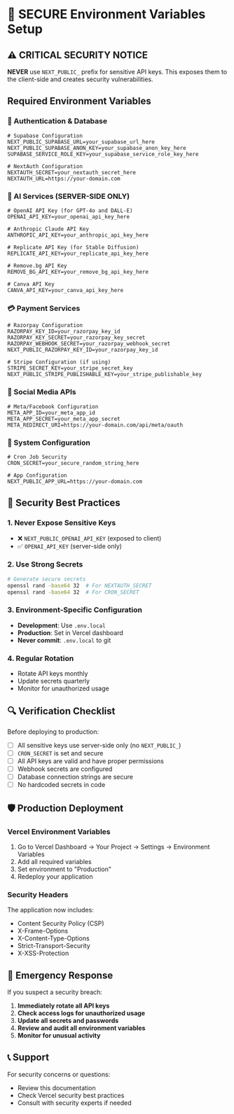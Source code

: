 # 🔐 SECURE Environment Variables Setup

## ⚠️ CRITICAL SECURITY NOTICE

**NEVER** use `NEXT_PUBLIC_` prefix for sensitive API keys. This exposes them to the client-side and creates security vulnerabilities.

## Required Environment Variables

### 🔑 Authentication & Database
```env
# Supabase Configuration
NEXT_PUBLIC_SUPABASE_URL=your_supabase_url_here
NEXT_PUBLIC_SUPABASE_ANON_KEY=your_supabase_anon_key_here
SUPABASE_SERVICE_ROLE_KEY=your_supabase_service_role_key_here

# NextAuth Configuration
NEXTAUTH_SECRET=your_nextauth_secret_here
NEXTAUTH_URL=https://your-domain.com
```

### 🤖 AI Services (SERVER-SIDE ONLY)
```env
# OpenAI API Key (for GPT-4o and DALL-E)
OPENAI_API_KEY=your_openai_api_key_here

# Anthropic Claude API Key
ANTHROPIC_API_KEY=your_anthropic_api_key_here

# Replicate API Key (for Stable Diffusion)
REPLICATE_API_KEY=your_replicate_api_key_here

# Remove.bg API Key
REMOVE_BG_API_KEY=your_remove_bg_api_key_here

# Canva API Key
CANVA_API_KEY=your_canva_api_key_here
```

### 💳 Payment Services
```env
# Razorpay Configuration
RAZORPAY_KEY_ID=your_razorpay_key_id
RAZORPAY_KEY_SECRET=your_razorpay_key_secret
RAZORPAY_WEBHOOK_SECRET=your_razorpay_webhook_secret
NEXT_PUBLIC_RAZORPAY_KEY_ID=your_razorpay_key_id

# Stripe Configuration (if using)
STRIPE_SECRET_KEY=your_stripe_secret_key
NEXT_PUBLIC_STRIPE_PUBLISHABLE_KEY=your_stripe_publishable_key
```

### 📱 Social Media APIs
```env
# Meta/Facebook Configuration
META_APP_ID=your_meta_app_id
META_APP_SECRET=your_meta_app_secret
META_REDIRECT_URI=https://your-domain.com/api/meta/oauth
```

### 🔧 System Configuration
```env
# Cron Job Security
CRON_SECRET=your_secure_random_string_here

# App Configuration
NEXT_PUBLIC_APP_URL=https://your-domain.com
```

## 🚨 Security Best Practices

### 1. **Never Expose Sensitive Keys**
- ❌ `NEXT_PUBLIC_OPENAI_API_KEY` (exposed to client)
- ✅ `OPENAI_API_KEY` (server-side only)

### 2. **Use Strong Secrets**
```bash
# Generate secure secrets
openssl rand -base64 32  # For NEXTAUTH_SECRET
openssl rand -base64 32  # For CRON_SECRET
```

### 3. **Environment-Specific Configuration**
- **Development**: Use `.env.local`
- **Production**: Set in Vercel dashboard
- **Never commit**: `.env.local` to git

### 4. **Regular Rotation**
- Rotate API keys monthly
- Update secrets quarterly
- Monitor for unauthorized usage

## 🔍 Verification Checklist

Before deploying to production:

- [ ] All sensitive keys use server-side only (no `NEXT_PUBLIC_`)
- [ ] `CRON_SECRET` is set and secure
- [ ] All API keys are valid and have proper permissions
- [ ] Webhook secrets are configured
- [ ] Database connection strings are secure
- [ ] No hardcoded secrets in code

## 🛡️ Production Deployment

### Vercel Environment Variables
1. Go to Vercel Dashboard → Your Project → Settings → Environment Variables
2. Add all required variables
3. Set environment to "Production"
4. Redeploy your application

### Security Headers
The application now includes:
- Content Security Policy (CSP)
- X-Frame-Options
- X-Content-Type-Options
- Strict-Transport-Security
- X-XSS-Protection

## 🚨 Emergency Response

If you suspect a security breach:

1. **Immediately rotate all API keys**
2. **Check access logs for unauthorized usage**
3. **Update all secrets and passwords**
4. **Review and audit all environment variables**
5. **Monitor for unusual activity**

## 📞 Support

For security concerns or questions:
- Review this documentation
- Check Vercel security best practices
- Consult with security experts if needed
